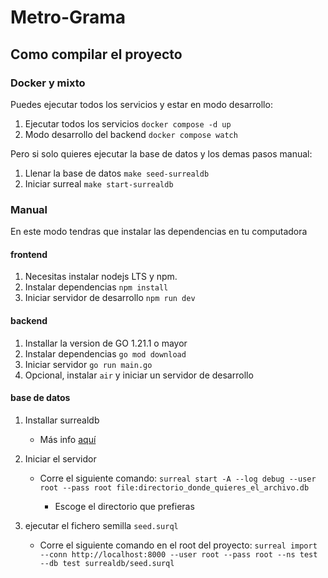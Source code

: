 # Metro-Grama

## Como compilar el proyecto

### Docker y mixto
Puedes ejecutar todos los servicios y estar en modo desarrollo:

1) Ejecutar todos los servicios `docker compose -d up`
2) Modo desarrollo del backend `docker compose watch`

Pero si solo quieres ejecutar la base de datos y los demas pasos manual:

1) Llenar la base de datos `make seed-surrealdb`
1) Iniciar surreal `make start-surrealdb`

### Manual

En este modo tendras que instalar las dependencias en tu computadora

#### frontend

1. Necesitas instalar nodejs LTS y npm.
2. Instalar dependencias `npm install`
3. Iniciar servidor de desarrollo `npm run dev`

  

#### backend

1. Installar la version de GO 1.21.1 o mayor
2. Instalar dependencias `go mod download`
3. Iniciar servidor `go run main.go`
4. Opcional, instalar `air` y iniciar un servidor de desarrollo

  

#### base de datos

1. Installar surrealdb

	- Más info [aquí](https://surrealdb.com/install)

2. Iniciar el servidor

	- Corre el siguiente comando: `surreal start -A --log debug --user root --pass root file:directorio_donde_quieres_el_archivo.db`

		- Escoge el directorio que prefieras

3. ejecutar el fichero semilla `seed.surql`

	- Corre el siguiente comando en el root del proyecto: `surreal import --conn http://localhost:8000 --user root --pass root --ns test --db test surrealdb/seed.surql`